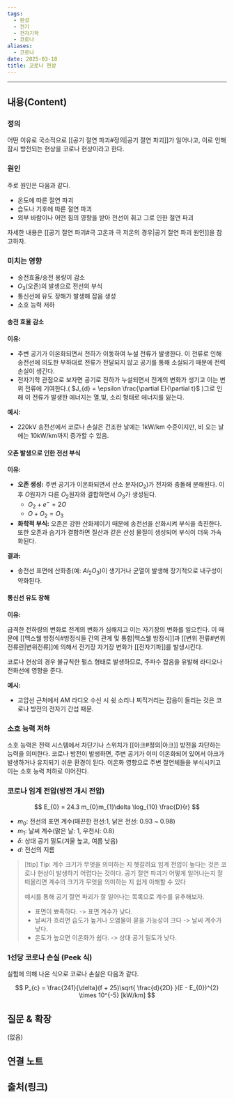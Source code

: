 ```yaml
---
tags:
  - 완성
  - 전기
  - 전자기학
  - 코로나
aliases:
  - 코로나
date: 2025-03-18
title: 코로나 현상
---
```


---

## 내용(Content)

### 정의

어떤 이유로 국소적으로 [[공기 절연 파괴#정의|공기 절연 파괴]]가 일어나고, 이로 인해 잠시 방전되는 현상을 코로나 현상이라고 한다.

### 원인

주로 원인은 다음과 같다.

- 온도에 따른 절연 파괴
- 습도나 기후에 따른 절연 파괴
- 외부 바람이나 어떤 힘의 영향을 받아 전선이 휘고 그로 인한 절연 파괴

자세한 내용은 [[공기 절연 파괴#극 고온과 극 저온의 경우|공기 절연 파괴 원인]]을 참고하자.

### 미치는 영향

- 송전효율/송전 용량이 감소
- $O_{3}$(오존)의 발생으로 전선의 부식
- 통신선에 유도 장해가 발생해 잡음 생성
- 소호 능력 저하

#### 송전 효율 감소

**이유:**

- 주변 공기가 이온화되면서 전하가 이동하여 누설 전류가 발생한다. 이 전류로 인해 송전선에 의도한 부하대로 전류가 전달되지 않고 공기를 통해 소실되기 때문에 전력 손실이 생긴다.
- 전자기학 관점으로 보자면 공기로 전하가 누설되면서 전계의 변화가 생기고  이는 변위 전류에 기여한다.( $J_{d} = \epsilon \frac{\partial E}{\partial t}$ )그로 인해 이 전류가 발생한 에너지는 열,빛, 소리 형태로 에너지를 잃는다.

**예시:**

- 220kV 송전선에서 코로나 손실은 건조한 날에는 1kW/km 수준이지만, 비 오는 날에는 10kW/km까지 증가할 수 있음.

#### 오존 발생으로 인한 전선 부식

**이유:**

- **오존 생성:** 주변 공기가 이온화되면서 산소 분자($O_{2}$)가 전자와 충돌해 분해된다. 이후 $O$원자가 다른 $O_{2}$원자와 결합하면서 $O_{3}$가 생성된다.
	- $O_{2} + e^{-} = 2 O$
	- $O + O_{2} = O_{3}$
- **화학적 부식:** 오존은 강한 산화제이기 때문에 송전선을 산화시켜 부식을 촉진한다. 또한 오존과 습기가 결합하면 질산과 같은 산성 물질이 생성되어 부식이 더욱 가속화된다.

**결과:**

- 송전선 표면에 산화층(예: $Al_2O_3$ ​)이 생기거나 균열이 발생해 장기적으로 내구성이 약화된다.

#### 통신선 유도 장해

**이유:**

급격한 전하량의 변화로 전계의 변화가 심해지고 이는 자기장의 변화를 일으킨다. 이 때문에 [[맥스웰 방정식#방정식들 간의 관계 및 통합|맥스웰 방정식]]과 [[변위 전류#변위 전류란|변위전류]]에 의해서 전기장 자기장 변화가 [[전자기파]]를 발생시킨다.

코로나 현상의 경우 불규칙한 펄스 형태로 발생하므로, 주파수 잡음을 유발해 라디오나 전화선에 영향을 준다.

**예시:**

- 고압선 근처에서 AM 라디오 수신 시 쉿 소리나 찌직거리는 잡음이 들리는 것은 코로나 방전의 전자기 간섭 때문.


### 소호 능력 저하

소호 능력은 전력 시스템에서 차단기나 스위치가 [[아크#정의|아크]] 방전을 차단하는 능력을 의미한다. 코로나 방전이 발생하면, 주변 공기가 이미 이온화되어 있어서 아크가 발생하거나 유지되기 쉬운 환경이 된다. 이온화 영향으로 주변 절연체들을 부식시키고 이는 소호 능력 저하로 이어진다.


### 코로나 임계 전압(방전 개시 전압)

$$
E_{0} = 24.3 m_{0}m_{1}\delta \log_{10} \frac{D}{r}
$$

- $m_{0}$: 전선의 표면 계수(매끈한 전선:1, 낡은 전선: 0.93 ~ 0.98)
- $m_{1}$: 날씨 계수(맑은 날: 1, 우천시: 0.8)
- $\delta$: 상대 공기 밀도(겨울 높고, 여름 낮음)
- $d$: 전선의 지름

>[!tip] Tip: 계수 크기가 무엇을 의미하는 지 헷갈려요
>임계 전압이 높다는 것은 코로나 현상이 발생하기 어렵다는 것이다. 공기 절연 파괴가 어떻게 일어나는지 잘 떠올리면 계수의 크기가 무엇을 의미하는 지 쉽게 이해할 수 있다
>
>예시를 통해 공기 절연 파괴가 잘 일어나는 목록으로 계수를 유추해보자.
>
>- 표면이 뾰족하다. -> 표면 계수가 낮다.
>- 날씨가 흐리면 습도가 높거나 오염물이 묻을 가능성이 크다 -> 날씨 계수가 낮다.
>- 온도가 높으면 이온화가 쉽다. -> 상대 공기 밀도가 낮다.

### 1선당 코로나 손실 (Peek 식)

실험에 의해 나온 식으로 코로나 손실은 다음과 같다.

$$
P_{c} = \frac{241}{\delta}(f + 25)\sqrt{ \frac{d}{2D} }(E - E_{0})^{2} \times 10^{-5} [kW/km]
$$

## 질문 & 확장

(없음)

## 연결 노트

## 출처(링크)





